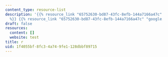 ```yaml
---
content_type: resource-list
description: '{{% resource_link "65752630-bd87-43fc-8efb-144a7166a47c" "google.com"
  %}} {{% resource_link "65752630-bd87-43fc-8efb-144a7166a47c" "google.com" %}} google.com'
draft: false
resources:
  content: []
  website: test
title: r
uid: 1f4055bf-8fc3-4a74-9fe1-128dbbf89715
---
```


